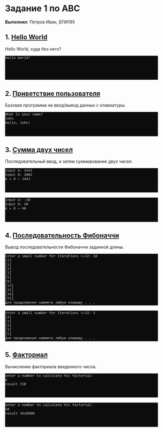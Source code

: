 # Задание 1 по АВС
**Выполнил:** Петров Иван, БПИ195
## 1. [Hello World](https://github.com/deltareticuli/assembler_hw/blob/master/task_01/1_hello_world/hello_world.asm)
Hello World, куда без него?

![1](images/1.png)
## 2. [Приветствие пользователя](https://github.com/deltareticuli/assembler_hw/blob/master/task_01/2_greeting/greeting.asm)
Базовая программа на ввод/вывод данных с клавиатуры.

![2](images/2.png)
## 3. [Сумма двух чисел](https://github.com/deltareticuli/assembler_hw/blob/master/task_01/3_sum/sum.asm)
Последовательный ввод, а затем суммирование двух чисел.

![3](images/3.png)

![3_2](images/3_2.png)
## 4. [Последовательность Фибоначчи](https://github.com/deltareticuli/assembler_hw/blob/master/task_01/4_fibonacci/fibonacci.asm)
Вывод последовательности Фибоначчи заданной длины.

![4](images/4.png)

![4_2](images/4_2.png)
## 5. [Факториал](https://github.com/deltareticuli/assembler_hw/blob/master/task_01/5_factorial/factorial.asm)
Вычисление факториала введенного числа.

![5](images/5.png)

![5_2](images/5_2.png)
